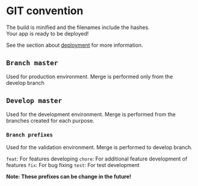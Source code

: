 # GIT convention

The build is minified and the filenames include the hashes.\
Your app is ready to be deployed!

See the section about [deployment](https://facebook.github.io/create-react-app/docs/deployment) for more information.

## `Branch master`

Used for production environment. Merge is performed only from the develop branch

## `Develop master`

Used for the development environment. Merge is performed from the branches created for each purpose.

### `Branch prefixes`

Used for the validation environment. Merge is performed to develop branch.

`feat`: For features developing
`chore`: For additional feature development of features
`fix`: For bug fixing
`test`: For test development

**Note: These prefixes can be change in the future!**
